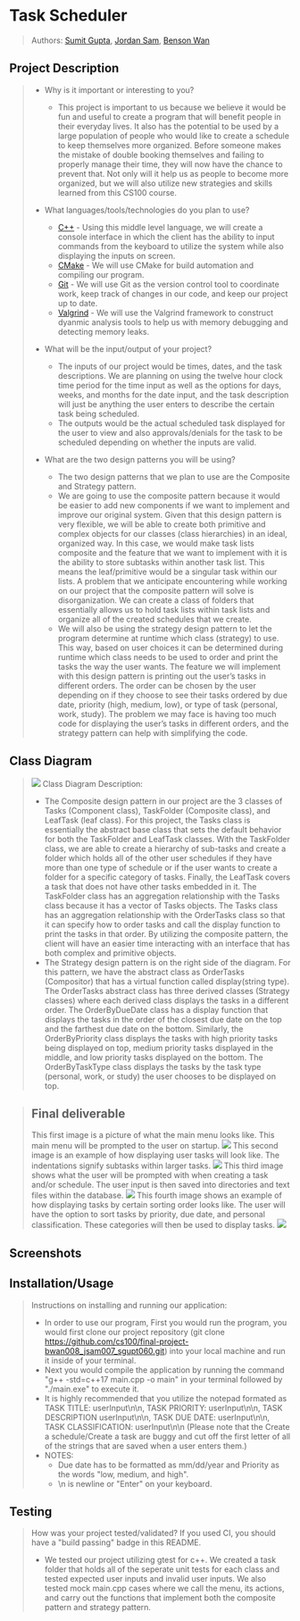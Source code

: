 # Task Scheduler
 > Authors: [Sumit Gupta](https://github.com/sumitgupta314), [Jordan Sam](https://github.com/Jsam88), [Benson Wan](https://github.com/iarebwan)

## Project Description
 > * Why is it important or interesting to you?
 >   * This project is important to us because we believe it would be fun and useful to create a program that will benefit people in their everyday lives. It also has the potential to be used by a large population of people who would like to create a schedule to keep themselves more organized. Before someone makes the mistake of double booking themselves and failing to properly manage their time, they will now have the chance to prevent that. Not only will it help us as people to become more organized, but we will also utilize new strategies and skills learned from this CS100 course.
 >   
 > * What languages/tools/technologies do you plan to use?
 >   * [C++](https://www.cplusplus.com/) - Using this middle level language, we will create a console interface in which the client has the ability to input commands from the keyboard to utilize the system while also displaying the inputs on screen.
 >   * [CMake](https://cmake.org/) - We will use CMake for build automation and compiling our program.
 >   * [Git](https://git-scm.com/) - We will use Git as the version control tool to coordinate work, keep track of changes in our code, and keep our project up to date. 
 >   * [Valgrind](https://valgrind.org/) - We will use the Valgrind framework to construct dyanmic analysis tools to help us with memory debugging and detecting memory leaks.
 >   
 > * What will be the input/output of your project?
 >   * The inputs of our project would be times, dates, and the task descriptions. We are planning on using the twelve hour clock time period for the time input as well as the options for days, weeks, and months for the date input, and the task description will just be anything the user enters to describe the certain task being scheduled. 
 >   * The outputs would be the actual scheduled task displayed for the user to view and also approvals/denials for the task to be scheduled depending on whether the inputs are valid. 
 >   
 > * What are the two design patterns you will be using?
 >   * The two design patterns that we plan to use are the Composite and Strategy pattern.
 >   * We are going to use the composite pattern because it would be easier to add new components if we want to implement and improve our original system. Given that this design pattern is very flexible, we will be able to create both primitive and complex objects for our classes (class hierarchies) in an ideal, organized way. In this case, we would make task lists composite and the feature that we want to implement with it is the ability to store subtasks within another task list. This means the leaf/primitive would be a singular task within our lists. A problem that we anticipate encountering while working on our project that the composite pattern will solve is disorganization. We can create a class of folders that essentially allows us to hold task lists within task lists and organize all of the created schedules that we create.
 >   * We will also be using the strategy design pattern to let the program determine at runtime which class (strategy) to use. This way, based on user choices it can be determined during runtime which class needs to be used to order and print the tasks the way the user wants. The feature we will implement with this design pattern is printing out the user’s tasks in different orders. The order can be chosen by the user depending on if they choose to see their tasks ordered by due date, priority (high, medium, low), or type of task (personal, work, study). The problem we may face is having too much code for displaying the user’s tasks in different orders, and the strategy pattern can help with simplifying the code.

## Class Diagram
 > ![](cs100%20final%20project%20class%20diagram.png)
 > Class Diagram Description:
 > * The Composite design pattern in our project are the 3 classes of Tasks (Component class), TaskFolder (Composite class), and LeafTask (leaf class). For this project, the Tasks class is essentially the abstract base class that sets the default behavior for both the TaskFolder and LeafTask classes. With the TaskFolder class, we are able to create a hierarchy of sub-tasks and create a folder which holds all of the other user schedules if they have more than one type of schedule or if the user wants to create a folder for a specific category of tasks. Finally, the LeafTask covers a task that does not have other tasks embedded in it. The TaskFolder class has an aggregation relationship with the Tasks class because it has a vector of Tasks objects. The Tasks class has an aggregation relationship with the OrderTasks class so that it can specify how to order tasks and call the display function to print the tasks in that order. By utilizing the composite pattern, the client will have an easier time interacting with an interface that has both complex and primitive objects.
 > * The Strategy design pattern is on the right side of the diagram. For this pattern, we have the abstract class as OrderTasks (Compositor) that has a virtual function called display(string type). The OrderTasks abstract class has three derived classes (Strategy classes) where each derived class displays the tasks in a different order. The OrderByDueDate class has a display function that displays the tasks in the order of the closest due date on the top and the farthest due date on the bottom. Similarly, the OrderByPriority class displays the tasks with high priority tasks being displayed on top, medium priority tasks displayed in the middle, and low priority tasks displayed on the bottom. The OrderByTaskType class displays the tasks by the task type (personal, work, or study) the user chooses to be displayed on top.

 > ## Final deliverable
 > This first image is a picture of what the main menu looks like. This main menu will be prompted to the user on startup. 
 ![](images/Task%20Scheduler%20Main%20Menu.PNG)
 > This second image is an example of how displaying user tasks will look like. The indentations signify subtasks within larger tasks.
 ![](images/Task%20Scheduler%20Display%20Tasks.PNG)
 > This third image shows what the user will be prompted with when creating a task and/or schedule. The user input is then saved into directories and text files within the database.
 ![](images/Task%20Scheduler%20Create%20Schedule%20and%20Task.PNG)
 > This fourth image shows an example of how displaying tasks by certain sorting order looks like. The user will have the option to sort tasks by priority, due date, and personal classification. These categories will then be used to display tasks. 
 ![](images/Task%20Scheduler%20Sorty%20By.PNG)
 ## Screenshots
 
 ## Installation/Usage
 > Instructions on installing and running our application:
 > * In order to use our program, First you would run the program, you would first clone our project repository (git clone https://github.com/cs100/final-project-bwan008_jsam007_sgupt060.git) into your local machine and run it inside of your terminal.
 > * Next you would compile the application by running the command "g++ -std=c++17 main.cpp -o main" in your terminal followed by "./main.exe" to execute it.
 > * It is highly recommended that you utilize the notepad formated as TASK TITLE: userInput\n\n, TASK PRIORITY: userInput\n\n, TASK DESCRIPTION userInput\n\n, TASK DUE DATE: userInput\n\n, TASK CLASSIFICATION: userInput\n\n (Please note that the Create a schedule/Create a task are buggy and cut off the first letter of all of the strings that are saved when a user enters them.)
 > * NOTES: 
 >   * Due date has to be formatted as mm/dd/year and Priority as the words "low, medium, and high".
 >   * \n is newline or "Enter" on your keyboard.
 ## Testing
 > How was your project tested/validated? If you used CI, you should have a "build passing" badge in this README.
 > * We tested our project utilizing gtest for c++. We created a task folder that holds all of the seperate unit tests for each class and tested expected user inputs and invalid user inputs. We also tested mock main.cpp cases where we call the menu, its actions, and carry out the functions that implement both the composite pattern and strategy pattern.

